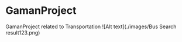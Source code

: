 # GamanProject
GamanProject related to Transportation
![Alt text](./images/Bus Search result123.png)


